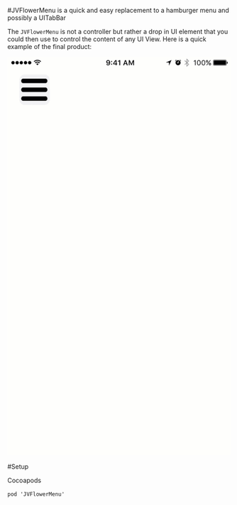 #JVFlowerMenu is a quick and easy replacement to a hamburger menu and possibly a UITabBar

The `JVFlowerMenu` is not a controller but rather a drop in UI element that you could then use to control the content of any UI View. Here is a quick example of the final product:

![menuGIF](https://github.com/joninsky/JVFlowerMenu/blob/master/JVFlowerMenu.gif)

#Setup

Cocoapods

```shell
pod 'JVFlowerMenu'
```

